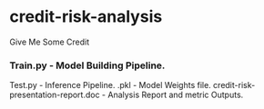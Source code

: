 # credit-risk-analysis
Give Me Some Credit

### Train.py - Model Building Pipeline. 
Test.py - Inference Pipeline.
.pkl - Model Weights file.
credit-risk-presentation-report.doc - Analysis Report and metric Outputs.

